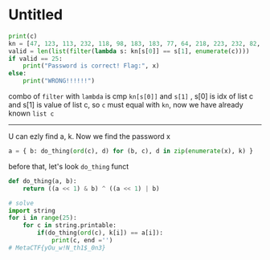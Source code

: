 # Untitled

```python
print(c)
kn = [47, 123, 113, 232, 118, 98, 183, 183, 77, 64, 218, 223, 232, 82, 16, 72, 68, 191, 54, 116, 38, 151, 174, 234, 127]
valid = len(list(filter(lambda s: kn[s[0]] == s[1], enumerate(c))))
if valid == 25:
	print("Password is correct! Flag:", x)
else:
	print("WRONG!!!!!!")
```

combo of `filter` with `lambda` is cmp `kn[s[0]]` and `s[1]` , s[0] is idx of list c and s[1] is value of list c, so `c` must equal with `kn`, now we have already known `list c`

---

U can ezly find a, k. Now we find the password x

```python
a = { b: do_thing(ord(c), d) for (b, c), d in zip(enumerate(x), k) }
```

before that, let's look `do_thing` funct

```python
def do_thing(a, b):
    return ((a << 1) & b) ^ ((a << 1) | b)
```

```python
# solve
import string
for i in range(25):
	for c in string.printable:
		if(do_thing(ord(c), k[i]) == a[i]):
			print(c, end ='')
# MetaCTF{yOu_w!N_th1$_0n3}
```